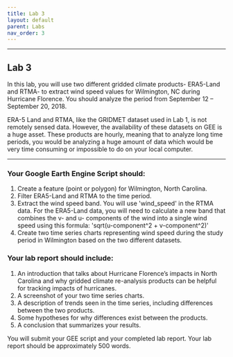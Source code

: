 ```yaml
---
title: Lab 3
layout: default
parent: Labs
nav_order: 3
---
```


<style>
div.blue { background-color:#e0f0ff; padding: 10px 10px 3px 10px;}
</style>

------------------------------------------------------------------------
## Lab 3

In this lab, you will use two different gridded climate products- ERA5-Land and RTMA- to extract wind speed values for Wilmington, NC during Hurricane Florence. You should analyze the period from September 12 – September 20, 2018. 

ERA-5 Land and RTMA, like the GRIDMET dataset used in Lab 1, is not remotely sensed data. However, the availability of these datasets on GEE is a huge asset. These products are hourly, meaning that to analyze long time periods, you would be analyzing a huge amount of data which would be very time consuming or impossible to do on your local computer. 

------------------------------------------------------------------------
### Your Google Earth Engine Script should:
1.	Create a feature (point or polygon) for Wilmington, North Carolina.
2.	 Filter ERA5-Land and RTMA to the time period.
3.	Extract the wind speed band. You will use 'wind_speed' in the RTMA data. For the ERA5-Land data, you will need to calculate a new band that combines the v- and u- components of the wind into a single wind speed using this formula:
    'sqrt(u-component^2 + v-component^2)' 
4.	Create two time series charts representing wind speed during the study period in Wilmington based on the two different datasets.


### Your lab report should include:
1.	An introduction that talks about Hurricane Florence’s impacts in North Carolina and why gridded climate re-analysis products can be helpful for tracking impacts of hurricanes.
2.	A screenshot of your two time series charts.
3.	A description of trends seen in the time series, including differences between the two products.
4.	Some hypotheses for why differences exist between the products.
5.	A conclusion that summarizes your results. 

You will submit your GEE script and your completed lab report. Your lab report should be approximately 500 words. 
